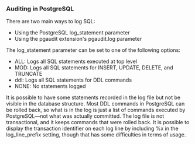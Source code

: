 ### Auditing in PostgreSQL
There are two main ways to log SQL:
* Using the PostgreSQL log_statement parameter
* Using the pgaudit extension's pgaudit.log parameter

The log_statement parameter can be set to one of the following options:
* ALL: Logs all SQL statements executed at top level
* MOD: Logs all SQL statements for INSERT, UPDATE, DELETE, and TRUNCATE
* ddl: Logs all SQL statements for DDL commands
* NONE: No statements logged

It is possible to have some statements recorded in the log file but not be visible in the database structure. Most DDL commands in PostgreSQL can be rolled back, so what is in the log is just a list of commands executed by PostgreSQL—not what was actually committed. The log file is not transactional, and it keeps commands that were rolled back. It is possible to display the transaction identifier on each log line by including %x in the log_line_prefix setting, though that has some difficulties in terms of usage.

